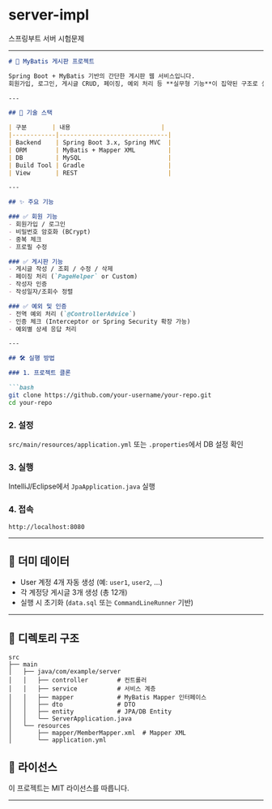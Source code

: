 # server-impl
스프링부트 서버 시험문제

---

````markdown
# 📝 MyBatis 게시판 프로젝트

Spring Boot + MyBatis 기반의 간단한 게시판 웹 서비스입니다.  
회원가입, 로그인, 게시글 CRUD, 페이징, 예외 처리 등 **실무형 기능**이 집약된 구조로 설계되어 있습니다.

---

## 🚀 기술 스택

| 구분       | 내용                         |
|------------|------------------------------|
| Backend    | Spring Boot 3.x, Spring MVC  |
| ORM        | MyBatis + Mapper XML         |
| DB         | MySQL                        |
| Build Tool | Gradle                       |
| View       | REST                         |

---

## ✨ 주요 기능

### ✅ 회원 기능
- 회원가입 / 로그인
- 비밀번호 암호화 (BCrypt)
- 중복 체크
- 프로필 수정

### ✅ 게시판 기능
- 게시글 작성 / 조회 / 수정 / 삭제
- 페이징 처리 (`PageHelper` or Custom)
- 작성자 인증
- 작성일자/조회수 정렬

### ✅ 예외 및 인증
- 전역 예외 처리 (`@ControllerAdvice`)
- 인증 체크 (Interceptor or Spring Security 확장 가능)
- 예외별 상세 응답 처리

---

## 🛠️ 실행 방법

### 1. 프로젝트 클론

```bash
git clone https://github.com/your-username/your-repo.git
cd your-repo
````

### 2. 설정

`src/main/resources/application.yml` 또는 `.properties`에서 DB 설정 확인

### 3. 실행

IntelliJ/Eclipse에서 `JpaApplication.java` 실행

### 4. 접속

```
http://localhost:8080
```

---

## 🧪 더미 데이터

* User 계정 4개 자동 생성 (예: `user1`, `user2`, ...)
* 각 계정당 게시글 3개 생성 (총 12개)
* 실행 시 초기화 (`data.sql` 또는 `CommandLineRunner` 기반)

---

## 🧩 디렉토리 구조

```
src
├── main
│   ├── java/com/example/server
│   │   ├── controller        # 컨트롤러
│   │   ├── service           # 서비스 계층
│   │   ├── mapper            # MyBatis Mapper 인터페이스
│   │   ├── dto               # DTO
│   │   ├── entity            # JPA/DB Entity
│   │   └── ServerApplication.java
│   └── resources
│       ├── mapper/MemberMapper.xml  # Mapper XML
│       └── application.yml
```

## 📜 라이선스

이 프로젝트는 MIT 라이선스를 따릅니다.

---
